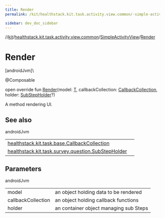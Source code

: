 ```yaml
---
title: Render
permalink: /kit/healthstack.kit.task.activity.view.common/-simple-activity-view/-render.html

sidebar: dev_doc_sidebar
---
```

//[kit](../../../index.html)/[healthstack.kit.task.activity.view.common](../index.html)/[SimpleActivityView](index.html)/[Render](-render.html)



# Render



[androidJvm]\




@Composable



open override fun [Render](-render.html)(model: [T](index.html), callbackCollection: [CallbackCollection](../../healthstack.kit.task.base/-callback-collection/index.html), holder: [SubStepHolder](../../healthstack.kit.task.survey.question/-sub-step-holder/index.html)?)



A method rendering UI.



## See also


androidJvm

| | |
|---|---|
| [healthstack.kit.task.base.CallbackCollection](../../healthstack.kit.task.base/-callback-collection/index.html) |  |
| [healthstack.kit.task.survey.question.SubStepHolder](../../healthstack.kit.task.survey.question/-sub-step-holder/index.html) |  |



## Parameters


androidJvm

| | |
|---|---|
| model | an object holding data to be rendered |
| callbackCollection | an object holding callback functions |
| holder | an container object managing sub Steps |





